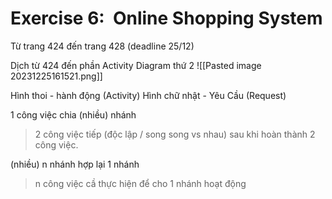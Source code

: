 # Exercise 6:  Online Shopping System
Từ trang 424 đến trang 428 (deadline 25/12) 

Dịch từ 424 đến phần Activity Diagram thứ 2
![[Pasted image 20231225161521.png]]

Hình thoi - hành động (Activity)
Hình chữ nhật - Yêu Cầu (Request)


1 công việc chia (nhiều) nhánh
> 2 công việc tiếp (độc lập / song song vs nhau) sau khi hoàn thành 2 công việc.

(nhiều) n  nhánh hợp lại 1 nhánh
> n công việc cầ thực hiện để cho 1 nhánh hoạt động

